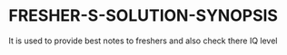 # FRESHER-S-SOLUTION-SYNOPSIS
It is used to provide best notes to freshers and also check there IQ level
